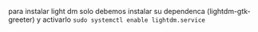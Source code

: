 para instalar light dm solo debemos instalar su dependenca (lightdm-gtk-greeter) y activarlo
`sudo systemctl enable lightdm.service`


